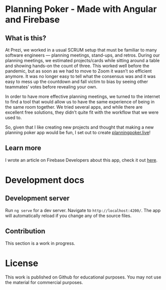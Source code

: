 # Planning Poker - Made with Angular and Firebase

## What is this?
At Prezi, we worked in a usual SCRUM setup that must be familiar to many software engineers — planning meetings, stand-ups, and retros. During our planning meetings, we estimated projects/cards while sitting around a table and showing hands-on the count of three. This worked well before the pandemic, but as soon as we had to move to Zoom it wasn’t so efficient anymore. It was no longer easy to tell what the consensus was and it was easy to mess up the countdown and fall victim to bias by seeing other teammates’ votes before revealing your own.

In order to have more effective planning meetings, we turned to the internet to find a tool that would allow us to have the same experience of being in the same room together. We tried several apps, and while there are excellent free solutions, they didn’t quite fit with the workflow that we were used to.

So, given that I like creating new projects and thought that making a new planning poker app would be fun, I set out to create [planningpoker.live](https://planningpoker.live)!

## Learn more
I wrote an article on Firebase Developers about this app, check it out [here](https://medium.com/firebase-developers/planning-poker-for-remote-teams-the-story-of-an-open-source-project-3ffd3e6e81a5).

# Development docs

## Development server

Run `ng serve` for a dev server. Navigate to `http://localhost:4200/`. The app will automatically reload if you change any of the source files.

## Contribution
This section is a work in progress.

# License
This work is published on Github for educational purposes. You may not use the material for commercial purposes.
